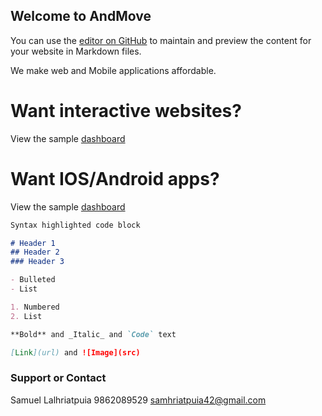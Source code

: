 ## Welcome to AndMove

You can use the [editor on GitHub](https://github.com/samhriatpuia/info/edit/main/docs/index.md) to maintain and preview the content for your website in Markdown files.

We make web and Mobile applications affordable.

# Want interactive websites?
View the sample [dashboard](https://github.com/samhriatpuia/info/blob/main/fishinfo.JPG?raw=true)

# Want IOS/Android apps?
View the sample [dashboard](https://github.com/samhriatpuia/info/blob/main/fishinfo.JPG?raw=true)

```markdown
Syntax highlighted code block

# Header 1
## Header 2
### Header 3

- Bulleted
- List

1. Numbered
2. List

**Bold** and _Italic_ and `Code` text

[Link](url) and ![Image](src)
```


### Support or Contact

Samuel Lalhriatpuia
9862089529
samhriatpuia42@gmail.com

